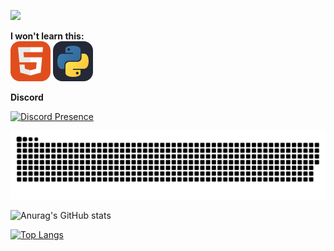 ![](https://komarev.com/ghpvc/?username=moodgaga&color=lightgrey&style=for-the-badge)

<b>I won't learn this:</b> \
<img src='https://github.com/moodgaga/iconci/blob/main/iconci/HTML.svg' style='height: 64px; widht: auto;'> <img src='https://github.com/moodgaga/iconci/blob/main/iconci/Python-Dark.svg' style='height: 64px; widht: auto;'>

<b>Discord</b> 

[![Discord Presence](https://lanyard.cnrad.dev/api/396200163317776387)](https://discord.com/users/396200163317776387)

<img src='https://github.com/moodgaga/moodgaga/blob/output/github-contribution-grid-snake-dark.svg'>


![Anurag's GitHub stats](https://github-readme-stats.vercel.app/api?username=moodgaga&show_icons=true&theme=dark&bg_color=00000001)

[![Top Langs](https://github-readme-stats.vercel.app/api/top-langs/?username=moodgaga&layout=donut&theme=dark)](https://github.com/moodgaga/github-readme-stats)
